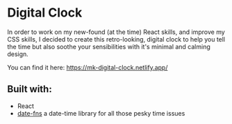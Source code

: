 # Digital Clock


In order to work on my new-found (at the time) React skills, and improve my CSS skills, I decided to create this retro-looking, digital clock to help you tell the time but also soothe your sensibilities with it's minimal and calming design. 

You can find it here: https://mk-digital-clock.netlify.app/

## Built with: 

- React 
- [date-fns](https://date-fns.org/) a date-time library for all those pesky time issues



